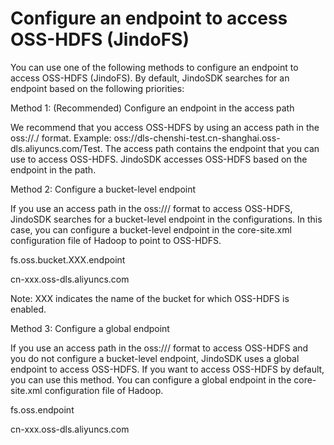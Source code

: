 # Configure an endpoint to access OSS-HDFS (JindoFS)

You can use one of the following methods to configure an endpoint to access OSS-HDFS (JindoFS). By default, JindoSDK searches for an endpoint based on the following priorities:

Method 1: (Recommended) Configure an endpoint in the access path  

We recommend that you access OSS-HDFS by using an access path in the oss://<Bucket>.<Endpoint>/<Object> format. Example: oss://dls-chenshi-test.cn-shanghai.oss-dls.aliyuncs.com/Test. The access path contains the endpoint that you can use to access OSS-HDFS. JindoSDK accesses OSS-HDFS based on the endpoint in the path. 

Method 2: Configure a bucket-level endpoint 

If you use an access path in the oss://<Bucket>/<Object> format to access OSS-HDFS, JindoSDK searches for a bucket-level endpoint in the configurations. In this case, you can configure a bucket-level endpoint in the core-site.xml configuration file of Hadoop to point to OSS-HDFS. 

<configuration>

<property>

<name>fs.oss.bucket.XXX.endpoint</name>

<value>cn-xxx.oss-dls.aliyuncs.com</value>

</property>

</configuration>

Note: XXX indicates the name of the bucket for which OSS-HDFS is enabled. 

Method 3: Configure a global endpoint 

If you use an access path in the oss://<Bucket>/<Object> format to access OSS-HDFS and you do not configure a bucket-level endpoint, JindoSDK uses a global endpoint to access OSS-HDFS. If you want to access OSS-HDFS by default, you can use this method. You can configure a global endpoint in the core-site.xml configuration file of Hadoop. 

<configuration>

<property>

<name>fs.oss.endpoint</name>

<value>cn-xxx.oss-dls.aliyuncs.com</value>

</property>

</configuration>